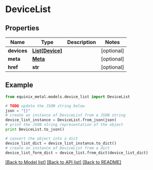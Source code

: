 # DeviceList


## Properties
Name | Type | Description | Notes
------------ | ------------- | ------------- | -------------
**devices** | [**List[Device]**](Device.md) |  | [optional] 
**meta** | [**Meta**](Meta.md) |  | [optional] 
**href** | **str** |  | [optional] 

## Example

```python
from equinix_metal.models.device_list import DeviceList

# TODO update the JSON string below
json = "{}"
# create an instance of DeviceList from a JSON string
device_list_instance = DeviceList.from_json(json)
# print the JSON string representation of the object
print DeviceList.to_json()

# convert the object into a dict
device_list_dict = device_list_instance.to_dict()
# create an instance of DeviceList from a dict
device_list_form_dict = device_list.from_dict(device_list_dict)
```
[[Back to Model list]](../README.md#documentation-for-models) [[Back to API list]](../README.md#documentation-for-api-endpoints) [[Back to README]](../README.md)


